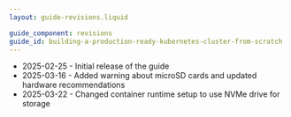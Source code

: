 ```yaml
---
layout: guide-revisions.liquid

guide_component: revisions
guide_id: building-a-production-ready-kubernetes-cluster-from-scratch
---
```


- 2025-02-25 - Initial release of the guide
- 2025-03-16 - Added warning about microSD cards and updated hardware recommendations
- 2025-03-22 - Changed container runtime setup to use NVMe drive for storage
